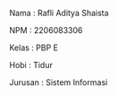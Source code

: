 Nama    : Rafli Aditya Shaista

NPM     : 2206083306

Kelas   : PBP E

Hobi    : Tidur

Jurusan : Sistem Informasi